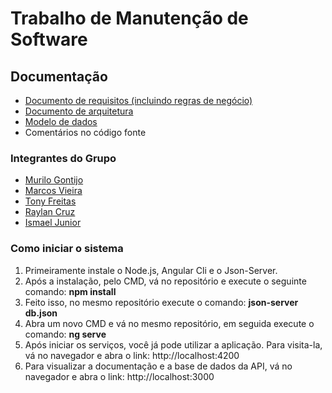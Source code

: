 # Trabalho de Manutenção de Software


## Documentação
* [Documento de requisitos (incluindo regras de negócio)](https://github.com/murilogontijo/meat/tree/master/docs/Documento-Requisitos)
* [Documento de arquitetura](https://github.com/murilogontijo/meat/tree/master/docs/Documento-Arquitetura)
* [Modelo de dados](https://github.com/murilogontijo/meat/tree/master/docs/Modelo-Dados)
* Comentários no código fonte

### Integrantes do Grupo
* [Murilo Gontijo](https://github.com/murilogontijo)
* [Marcos Vieira](https://github.com/markgyn)
* [Tony Freitas](https://github.com/tonymfreitas)
* [Raylan Cruz](https://github.com/raylancruz)
* [Ismael Junior](https://github.com/ismaeljcjunior)

### Como iniciar o sistema
1. Primeiramente instale o Node.js, Angular Cli e o Json-Server.
1. Após a instalação, pelo CMD, vá no repositório e execute o seguinte comando: **npm install**
1. Feito isso, no mesmo repositório execute o comando: **json-server db.json**
1. Abra um novo CMD e vá no mesmo repositório, em seguida execute o comando: **ng serve**
1. Após iniciar os serviços, você já pode utilizar a aplicação. Para visita-la, vá no navegador e abra o link: http://localhost:4200
1. Para visualizar a documentação e a base de dados da API, vá no navegador e abra o link: http://localhost:3000
